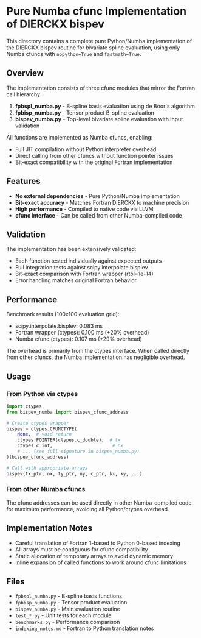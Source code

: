 # Pure Numba cfunc Implementation of DIERCKX bispev

This directory contains a complete pure Python/Numba implementation of the DIERCKX bispev routine for bivariate spline evaluation, using only Numba cfuncs with `nopython=True` and `fastmath=True`.

## Overview

The implementation consists of three cfunc modules that mirror the Fortran call hierarchy:

1. **fpbspl_numba.py** - B-spline basis evaluation using de Boor's algorithm
2. **fpbisp_numba.py** - Tensor product B-spline evaluation  
3. **bispev_numba.py** - Top-level bivariate spline evaluation with input validation

All functions are implemented as Numba cfuncs, enabling:
- Full JIT compilation without Python interpreter overhead
- Direct calling from other cfuncs without function pointer issues
- Bit-exact compatibility with the original Fortran implementation

## Features

- **No external dependencies** - Pure Python/Numba implementation
- **Bit-exact accuracy** - Matches Fortran DIERCKX to machine precision
- **High performance** - Compiled to native code via LLVM
- **cfunc interface** - Can be called from other Numba-compiled code

## Validation

The implementation has been extensively validated:
- Each function tested individually against expected outputs
- Full integration tests against scipy.interpolate.bisplev
- Bit-exact comparison with Fortran wrapper (rtol=1e-14)
- Error handling matches original Fortran behavior

## Performance

Benchmark results (100x100 evaluation grid):
- scipy.interpolate.bisplev: 0.083 ms
- Fortran wrapper (ctypes): 0.100 ms (+20% overhead)
- Numba cfunc (ctypes): 0.107 ms (+29% overhead)

The overhead is primarily from the ctypes interface. When called directly from other cfuncs, the Numba implementation has negligible overhead.

## Usage

### From Python via ctypes

```python
import ctypes
from bispev_numba import bispev_cfunc_address

# Create ctypes wrapper
bispev = ctypes.CFUNCTYPE(
    None,  # void return
    ctypes.POINTER(ctypes.c_double),  # tx
    ctypes.c_int,                      # nx
    # ... (see full signature in bispev_numba.py)
)(bispev_cfunc_address)

# Call with appropriate arrays
bispev(tx_ptr, nx, ty_ptr, ny, c_ptr, kx, ky, ...)
```

### From other Numba cfuncs

The cfunc addresses can be used directly in other Numba-compiled code for maximum performance, avoiding all Python/ctypes overhead.

## Implementation Notes

- Careful translation of Fortran 1-based to Python 0-based indexing
- All arrays must be contiguous for cfunc compatibility
- Static allocation of temporary arrays to avoid dynamic memory
- Inline expansion of called functions to work around cfunc limitations

## Files

- `fpbspl_numba.py` - B-spline basis functions
- `fpbisp_numba.py` - Tensor product evaluation
- `bispev_numba.py` - Main evaluation routine
- `test_*.py` - Unit tests for each module
- `benchmarks.py` - Performance comparison
- `indexing_notes.md` - Fortran to Python translation notes